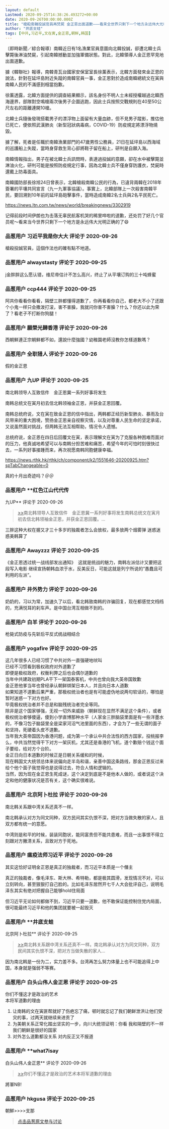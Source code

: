```yaml
---
layout: default
Lastmod: 2020-09-25T14:38:26.493272+00:00
date: 2020-09-26T00:00:00.000Z
title: "槍殺南韓投誠官員再焚屍 金正恩出面道歉———看来全世界只剩下一个地方永远伟大光明正确了😄"
author: "井底支蛙"
tags: [中共,习近平,文在寅,金正恩,朝鲜,韩国]
---
```


〔即時新聞／綜合報導〕南韓近日有1名漁業官員意圖向北韓投誠，卻遭北韓士兵擊斃後淋油焚屍，引起南韓撼動並加強軍備狀態。對此，北韓領導人金正恩罕見地出面道歉。  
  
據《韓聯社》報導，南韓青瓦台國家安保室室長徐薰表示，北韓方面發來金正恩的說法，針對在延坪島附近失蹤的南韓官員一事，金正恩對於造成南韓總統文在寅與南韓人民的不滿感到相當抱歉。  
  
徐薰透露，北韓方面提供的調查結果顯示，該名身份不明人士未經授權越過北韓西海邊界，部隊對空鳴槍兩次後男子企圖逃跑，因此士兵按照交戰規則在40至50公尺左右的距離連開10槍。  
  
北韓士兵隨後發現搭載男子的漂浮物上面留有大量血跡，但不見男子蹤影，推估他已死亡，便依照武漢肺炎（新型冠狀病毒病，COVID-19）防疫規定將漂浮物燒毀。  
  
據了解，死者是任職於南韓漁業部門的47歲男性公務員，21日在延坪島以西海域的巡護船上失蹤，當時身穿救生背心卻將鞋子留在船上，研判是自願入海。  
  
南韓情報指出，男子在被北韓士兵訊問時，表達過投誠的意願，卻在水中被擊斃並淋油火化，研判可能是按照防疫規定行事，因為北韓士兵不僅身穿防護衣，焚屍時還戴上防毒面具。  
  
南韓國防部長徐旭24日曾表示，北韓槍殺南韓公民的行為，已違背兩韓在2018年簽署的平壤共同宣言（九一九軍事協議）。事實上，北韓部隊上一次殺害南韓平民，要回溯到10年前的延坪島砲擊事件，當時造成南韓2名士兵與2名平民死亡。  
  
https://news.ltn.com.tw/news/world/breakingnews/3302919  
  
记得前段时间伊朗也为击落无辜民航客机哭的稀里哗啦的道歉，还处罚了好几个官员呢～看来当今世界只剩下一个地方是永远伟大光明正确的了😄

            
### 品葱用户 **习近平我是你大大** 评论于 2020-09-26
        
槍殺投誠官員，這個作法也的確有點不地道。
        


            
### 品葱用户 **alwaystasty** 评论于 2020-09-25
        
j金胖胖这么愿认错，维尼帝估计不怎么高兴，终止了从平壤订购的三十吨蜂蜜
        


            
### 品葱用户 **ccp444** 评论于 2020-09-25
        
阿共你看看你看看，隔壁三胖都懂得道歉了，你再看看你自己，都老大不小了还跟个小鬼一样只会撒泼打滚，害不害臊，我就问你害不害臊？什么？你还以此为荣了？看老子不打断你狗腿！
        


            
### 品葱用户 **願榮光歸香港** 评论于 2020-09-26
        
西朝鮮連正宗朝鮮都不如，還說什麼強國？幼稚園老師沒教你怎樣道歉嗎？
        


            
### 品葱用户 **全职猎人** 评论于 2020-09-26
        
假的金正恩
        


            
### 品葱用户 **九UP** 评论于 2020-09-25
        
南北韩领导人互致信件　金正恩冀一系列好事将发生  
  
南韩总统文在寅月初去信北韩领袖金正恩，并获金正恩回覆。  
  
南韩总统府说，文在寅在致金正恩的信中指出，两韩都正经历新型肺炎、暴雨及台风带来的重大困境，赞扬金正恩亲自视察灾情，以及对尊重人民生命的坚定承诺，又说虽然面对挑战，但两韩无法互相帮助，情况令人遗憾。  
  
总统府说，金正恩在四日后回覆文在寅，表示理解文在寅为了克服各种困难而面对的压力，他真诚地希望可以与南韩分担苦难和痛苦，希望今年的可怕时刻很快过去，一系列好事接踵而来，再次祝愿南韩同胞健康幸福。  
  
https://news.rthk.hk/rthk/ch/component/k2/1551646-20200925.htm?spTabChangeable=0  
  
真的十月出奇迹吗？＠＠
        


            
### 品葱用户 **红色江山代代传 
九UP** 评论于 2020-09-26
        
> [\>>]( "/article/item_id-503518#")南北韩领导人互致信件　金正恩冀一系列好事将发生南韩总统文在寅月初去信北韩领袖金正恩，并获金正恩回覆。...

  
  
三胖这种大权在握又才三十多岁的独裁者怎么会放权，最多放两个烟雾弹 迷惑迷惑美韩算了
        


            
### 品葱用户 **Awayzzz** 评论于 2020-09-25
        
《金正恩透过统一战线部发出通知》  这就是统战的魅力，南韩左派估计又要把这段写入电影 继续宣扬朝韩血浓于水，反美反日，可能这就是列宁所说的“愚蠢且可利用的左派”。
        


            
### 品葱用户 **井外势力** 评论于 2020-09-26
        
奶奶的，习以为常，加速久了以后，看北韩致南韩的诈骗回复，现在都感觉文绉绉的，充满悦耳的刹车声。是中国台湾互相做不到的。
        


            
### 品葱用户 **白羊** 评论于 2020-09-26
        
枪毙式防疫与先斩后平反式统战相结合
        


            
### 品葱用户 **yogafire** 评论于 2020-09-25
        
这几年很多人已经习惯了中共对外一直强硬地吠叫  
已经不习惯看到极权政府对外道歉了  
即便是极权政府，权衡利弊之后也会偶尔道歉的  
当年中共建政初期PLA干下一架国泰客机，中共也曾向我大英帝国致歉  
金正恩他爹当年也曾经承认朝鲜绑架日本人，并且向日本人道歉  
如果知道不道歉后果严重，那极权统治者也是有可能虚伪地说两句软话的，哪怕是暂时迷惑一下对方也好。  
毕竟极权统治者并不总是和脑残统治者完全等同。  
除非是这个国家够强，无视一切外来威胁（朝鲜现在显然不满足这个条件），或者极权统治者够傻逼，傻到小学直博那种水平（人家金三胖脑袋里面是有一些洋墨水的，不像习包子脑袋里全是梁家河沼气池里面的东西），才会为了一些无谓的面子和坚持，死硬着头皮不道歉。  
当年我大英帝国因为香港问题，成为第一个承认中共合法性的西方国家，投桃报李么，中共当然觉得干下对方一架灰机，尤其还是香港的飞机，道个歉赔个钱这个面子要给，给对方个台阶。  
金正日向日本道歉的时候正是日朝关系缓和的时候，  
现在韩国文大统领总体来说偏向走半岛和谐，亲善中国这条路线，那金正恩反过来给个他个面子我觉得也是说得过去，符合人情和逻辑的。  
当然，因为现在金正恩生死成谜，这个决定到底是不是他本人做的，或者说这个决定和他的健康状况是否有关，这个确实很难说。
        


            
### 品葱用户 **北京阿卜杜拉** 评论于 2020-09-26
        
南北韩关系跟中湾关系还真不一样。  
  
南北韩承认对方为同文同种，双方民间其实仇恨不深，把对方当做失散的家人，且双方都有统一的意愿。  
  
中湾则是和平的时候，装装同胞状，能同富贵但不能共患难，而且一出事恨不得立刻跟对方撇清关系，且致对方于死地。
        


            
### 品葱用户 **瘟疫法师习近平** 评论于 2020-09-26
        
其实这恰好证明金正恩是真正的独裁者，而习近平本质是一个僭主  
  
真正的独裁者，像毛泽东、斯大林、希特勒，都是极其圆滑，发现情况不对，可以立刻转向，甚至狠狠打自己脸的。比如毛泽东居然开七千人大会批评自己，说明毛泽东其实有绝对把握自己能够hold住局面  
  
但习近平无论如何都做不到，习近平只要一道歉，他不敢保证能控制住党内局面，很可能最终习近平和他的集团就要被一起毁灭
        


            
### 品葱用户 **井底支蛙 
北京阿卜杜拉** 评论于 2020-09-25
        
> [\>>]( "/article/item_id-503539#")南北韩关系跟中湾关系还真不一样。南北韩承认对方为同文同种，双方民间其实仇恨不深，把对方当做失散的家人...

  
因为南北韩是一份为二，实力差不多。台湾再怎么努力体量上也不可能追得上中国，本身就是强弱不等赛。
        


            
### 品葱用户 **白头山伟人金正恩** 评论于 2020-09-25
        
你们不懂这才是政治的艺术  
本将军道歉的理由  

1.  让南韩的文在寅匪帮就好了伤疤忘了痛，顿时就忘记了我们朝鲜泄洪让他们受灾的事，过两天就继续来进贡了
2.  为美朝关系正常化踏出坚实的一步，向川大统领证明：你看 我和隔壁的不一样 我们朝鲜是很好的国家
3.  对外怎么道歉都没关系 对内反正又不报道
        


            
### 品葱用户 **what7isay 
白头山伟人金正恩** 评论于 2020-09-26
        
> [\>>]( "/article/item_id-503568#")你们不懂这才是政治的艺术本将军道歉的理由

  
  
將軍NB!
        


            
### 品葱用户 **hkgusa** 评论于 2020-09-25
        
朝鮮>>>>支那
        






> [点击品葱原文参与讨论](https://pincong.rocks/article/24465)

